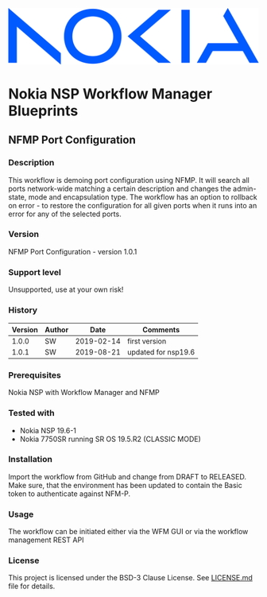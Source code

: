![NOKIA](https://raw.githubusercontent.com/nokia/nsp-workflow/master/logo.png)
# Nokia NSP Workflow Manager Blueprints
## NFMP Port Configuration

### Description
This workflow is demoing port configuration using NFMP. It will search all ports network-wide matching a certain description and changes the admin-state, mode and encapsulation type. The workflow has an option to rollback on error - to restore the configuration for all given ports when it runs into an error for any of the selected ports.

### Version
NFMP Port Configuration - version 1.0.1

### Support level
Unsupported, use at your own risk!

### History
|Version|Author|Date      |Comments     |
|-------|------|----------|-------------|
| 1.0.0 |  SW  |2019-02-14|first version|
| 1.0.1 |  SW  |2019-08-21|updated for nsp19.6|

### Prerequisites
Nokia NSP with Workflow Manager and NFMP

### Tested with
* Nokia NSP 19.6-1
* Nokia 7750SR running SR OS 19.5.R2 (CLASSIC MODE)

### Installation
Import the workflow from GitHub and change from DRAFT to
RELEASED. Make sure, that the environment has been updated
to contain the Basic token to authenticate against NFM-P.

### Usage
The workflow can be initiated either via the WFM GUI or via the workflow management REST API

### License
This project is licensed under the BSD-3 Clause License. See
[LICENSE.md](https://raw.githubusercontent.com/nokia/nsp-workflow/master/LICENSE.md) file for details.

